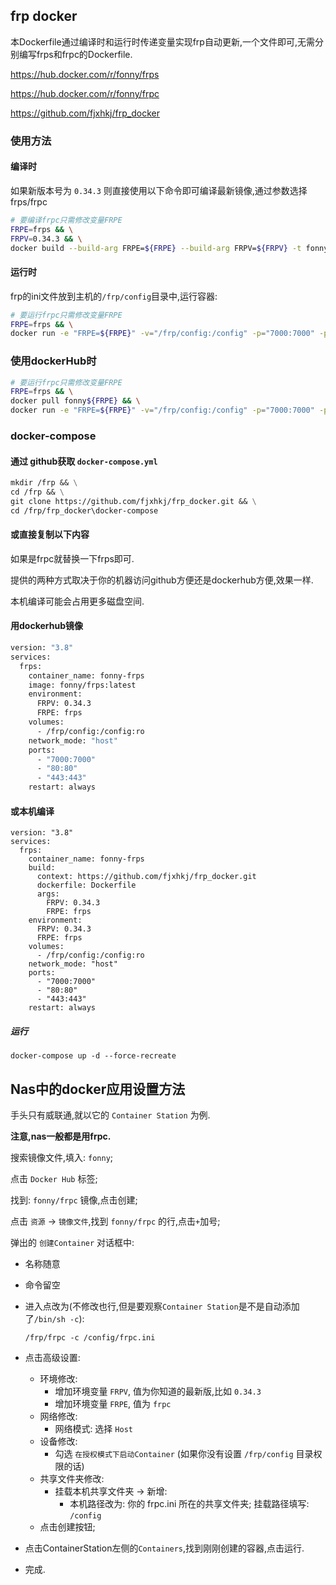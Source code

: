 ## frp docker

本Dockerfile通过编译时和运行时传递变量实现frp自动更新,一个文件即可,无需分别编写frps和frpc的Dockerfile.

<https://hub.docker.com/r/fonny/frps>

<https://hub.docker.com/r/fonny/frpc>

<https://github.com/fjxhkj/frp_docker>

### 使用方法

#### 编译时

如果新版本号为 `0.34.3` 则直接使用以下命令即可编译最新镜像,通过参数选择 frps/frpc

```bash
# 要编译frpc只需修改变量FRPE
FRPE=frps && \
FRPV=0.34.3 && \
docker build --build-arg FRPE=${FRPE} --build-arg FRPV=${FRPV} -t fonny${FRPE} .
```

#### 运行时

frp的ini文件放到主机的`/frp/config`目录中,运行容器:

```bash
# 要运行frpc只需修改变量FRPE
FRPE=frps && \
docker run -e "FRPE=${FRPE}" -v="/frp/config:/config" -p="7000:7000" -p="80:80" -p="443:443" fonny${FRPE}
```

### 使用dockerHub时

```bash
# 要运行frpc只需修改变量FRPE
FRPE=frps && \
docker pull fonny${FRPE} && \
docker run -e "FRPE=${FRPE}" -v="/frp/config:/config" -p="7000:7000" -p="80:80" -p="443:443" fonny${FRPE}
```

### docker-compose

#### 通过 github获取 `docker-compose.yml`

```dockerfile
mkdir /frp && \
cd /frp && \
git clone https://github.com/fjxhkj/frp_docker.git && \
cd /frp/frp_docker\docker-compose
```

#### 或直接复制以下内容

如果是frpc就替换一下frps即可.

提供的两种方式取决于你的机器访问github方便还是dockerhub方便,效果一样.

本机编译可能会占用更多磁盘空间.

#### 用dockerhub镜像

```dockerfile
version: "3.8"
services:
  frps:
    container_name: fonny-frps
    image: fonny/frps:latest
    environment:
      FRPV: 0.34.3
      FRPE: frps
    volumes:
      - /frp/config:/config:ro
    network_mode: "host"
    ports:
      - "7000:7000"
      - "80:80"
      - "443:443"
    restart: always
```

#### 或本机编译

```
version: "3.8"
services:
  frps:
    container_name: fonny-frps
    build:
      context: https://github.com/fjxhkj/frp_docker.git
      dockerfile: Dockerfile
      args:
        FRPV: 0.34.3
        FRPE: frps
    environment:
      FRPV: 0.34.3
      FRPE: frps
    volumes:
      - /frp/config:/config:ro
    network_mode: "host"
    ports:
      - "7000:7000"
      - "80:80"
      - "443:443"
    restart: always
```

##### 运行

```
docker-compose up -d --force-recreate
```

## Nas中的docker应用设置方法

手头只有威联通,就以它的 `Container Station` 为例.

**注意,nas一般都是用frpc.**

搜索镜像文件,填入: `fonny`;

点击 `Docker Hub` 标签;

找到: `fonny/frpc` 镜像,点击创建;

点击 `资源` -> `镜像文件`,找到 `fonny/frpc` 的行,点击`+`加号;

弹出的 `创建Container` 对话框中:

 - 名称随意

 - 命令留空

 - 进入点改为(不修改也行,但是要观察`Container Station`是不是自动添加了`/bin/sh -c`): 

   ```
   /frp/frpc -c /config/frpc.ini
   ```

- 点击高级设置:

  - 环境修改:
    - 增加环境变量 `FRPV`, 值为你知道的最新版,比如 `0.34.3`
    - 增加环境变量 `FRPE`, 值为 `frpc`
  - 网络修改:
    - 网络模式: 选择 `Host` 
  - 设备修改:
    - 勾选 `在授权模式下启动Container` (如果你没有设置 `/frp/config` 目录权限的话)
  - 共享文件夹修改:
    - 挂载本机共享文件夹 -> 新增:
      - 本机路径改为: 你的 frpc.ini 所在的共享文件夹; 挂载路径填写: `/config`
  - 点击创建按钮;

- 点击ContainerStation左侧的`Containers`,找到刚刚创建的容器,点击运行.

- 完成.

